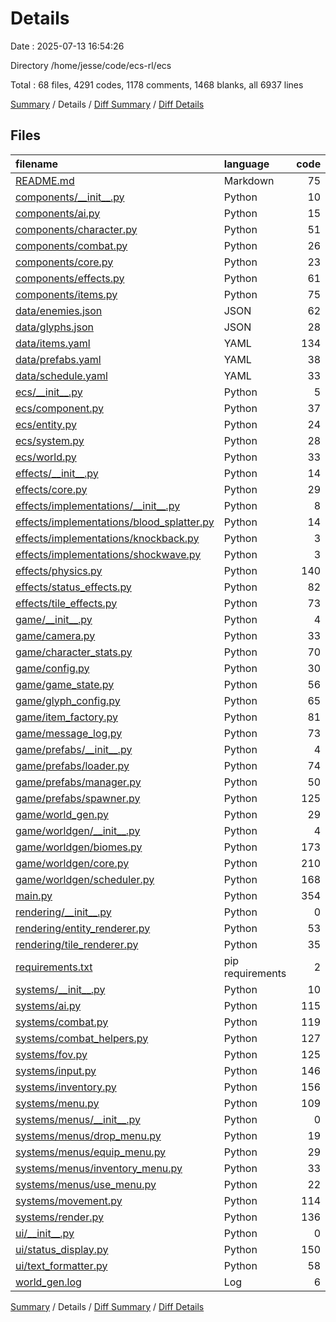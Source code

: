 # Details

Date : 2025-07-13 16:54:26

Directory /home/jesse/code/ecs-rl/ecs

Total : 68 files,  4291 codes, 1178 comments, 1468 blanks, all 6937 lines

[Summary](results.md) / Details / [Diff Summary](diff.md) / [Diff Details](diff-details.md)

## Files
| filename | language | code | comment | blank | total |
| :--- | :--- | ---: | ---: | ---: | ---: |
| [README.md](/README.md) | Markdown | 75 | 0 | 25 | 100 |
| [components/\_\_init\_\_.py](/components/__init__.py) | Python | 10 | 3 | 3 | 16 |
| [components/ai.py](/components/ai.py) | Python | 15 | 5 | 7 | 27 |
| [components/character.py](/components/character.py) | Python | 51 | 13 | 26 | 90 |
| [components/combat.py](/components/combat.py) | Python | 26 | 11 | 14 | 51 |
| [components/core.py](/components/core.py) | Python | 23 | 10 | 21 | 54 |
| [components/effects.py](/components/effects.py) | Python | 61 | 20 | 27 | 108 |
| [components/items.py](/components/items.py) | Python | 75 | 16 | 30 | 121 |
| [data/enemies.json](/data/enemies.json) | JSON | 62 | 0 | 1 | 63 |
| [data/glyphs.json](/data/glyphs.json) | JSON | 28 | 0 | 1 | 29 |
| [data/items.yaml](/data/items.yaml) | YAML | 134 | 7 | 13 | 154 |
| [data/prefabs.yaml](/data/prefabs.yaml) | YAML | 38 | 13 | 4 | 55 |
| [data/schedule.yaml](/data/schedule.yaml) | YAML | 33 | 2 | 6 | 41 |
| [ecs/\_\_init\_\_.py](/ecs/__init__.py) | Python | 5 | 3 | 3 | 11 |
| [ecs/component.py](/ecs/component.py) | Python | 37 | 17 | 19 | 73 |
| [ecs/entity.py](/ecs/entity.py) | Python | 24 | 11 | 11 | 46 |
| [ecs/system.py](/ecs/system.py) | Python | 28 | 11 | 15 | 54 |
| [ecs/world.py](/ecs/world.py) | Python | 33 | 14 | 16 | 63 |
| [effects/\_\_init\_\_.py](/effects/__init__.py) | Python | 14 | 8 | 3 | 25 |
| [effects/core.py](/effects/core.py) | Python | 29 | 10 | 15 | 54 |
| [effects/implementations/\_\_init\_\_.py](/effects/implementations/__init__.py) | Python | 8 | 3 | 3 | 14 |
| [effects/implementations/blood\_splatter.py](/effects/implementations/blood_splatter.py) | Python | 14 | 24 | 7 | 45 |
| [effects/implementations/knockback.py](/effects/implementations/knockback.py) | Python | 3 | 4 | 3 | 10 |
| [effects/implementations/shockwave.py](/effects/implementations/shockwave.py) | Python | 3 | 4 | 3 | 10 |
| [effects/physics.py](/effects/physics.py) | Python | 140 | 41 | 50 | 231 |
| [effects/status\_effects.py](/effects/status_effects.py) | Python | 82 | 19 | 31 | 132 |
| [effects/tile\_effects.py](/effects/tile_effects.py) | Python | 73 | 18 | 26 | 117 |
| [game/\_\_init\_\_.py](/game/__init__.py) | Python | 4 | 3 | 3 | 10 |
| [game/camera.py](/game/camera.py) | Python | 33 | 12 | 14 | 59 |
| [game/character\_stats.py](/game/character_stats.py) | Python | 70 | 20 | 35 | 125 |
| [game/config.py](/game/config.py) | Python | 30 | 14 | 13 | 57 |
| [game/game\_state.py](/game/game_state.py) | Python | 56 | 19 | 21 | 96 |
| [game/glyph\_config.py](/game/glyph_config.py) | Python | 65 | 30 | 19 | 114 |
| [game/item\_factory.py](/game/item_factory.py) | Python | 81 | 20 | 25 | 126 |
| [game/message\_log.py](/game/message_log.py) | Python | 73 | 24 | 29 | 126 |
| [game/prefabs/\_\_init\_\_.py](/game/prefabs/__init__.py) | Python | 4 | 3 | 3 | 10 |
| [game/prefabs/loader.py](/game/prefabs/loader.py) | Python | 74 | 14 | 23 | 111 |
| [game/prefabs/manager.py](/game/prefabs/manager.py) | Python | 50 | 17 | 19 | 86 |
| [game/prefabs/spawner.py](/game/prefabs/spawner.py) | Python | 125 | 37 | 47 | 209 |
| [game/world\_gen.py](/game/world_gen.py) | Python | 29 | 16 | 16 | 61 |
| [game/worldgen/\_\_init\_\_.py](/game/worldgen/__init__.py) | Python | 4 | 9 | 3 | 16 |
| [game/worldgen/biomes.py](/game/worldgen/biomes.py) | Python | 173 | 45 | 76 | 294 |
| [game/worldgen/core.py](/game/worldgen/core.py) | Python | 210 | 49 | 61 | 320 |
| [game/worldgen/scheduler.py](/game/worldgen/scheduler.py) | Python | 168 | 30 | 49 | 247 |
| [main.py](/main.py) | Python | 354 | 104 | 109 | 567 |
| [rendering/\_\_init\_\_.py](/rendering/__init__.py) | Python | 0 | 1 | 1 | 2 |
| [rendering/entity\_renderer.py](/rendering/entity_renderer.py) | Python | 53 | 19 | 16 | 88 |
| [rendering/tile\_renderer.py](/rendering/tile_renderer.py) | Python | 35 | 15 | 11 | 61 |
| [requirements.txt](/requirements.txt) | pip requirements | 2 | 0 | 1 | 3 |
| [systems/\_\_init\_\_.py](/systems/__init__.py) | Python | 10 | 3 | 3 | 16 |
| [systems/ai.py](/systems/ai.py) | Python | 115 | 31 | 35 | 181 |
| [systems/combat.py](/systems/combat.py) | Python | 119 | 33 | 51 | 203 |
| [systems/combat\_helpers.py](/systems/combat_helpers.py) | Python | 127 | 28 | 47 | 202 |
| [systems/fov.py](/systems/fov.py) | Python | 125 | 34 | 35 | 194 |
| [systems/input.py](/systems/input.py) | Python | 146 | 34 | 34 | 214 |
| [systems/inventory.py](/systems/inventory.py) | Python | 156 | 37 | 61 | 254 |
| [systems/menu.py](/systems/menu.py) | Python | 109 | 30 | 37 | 176 |
| [systems/menus/\_\_init\_\_.py](/systems/menus/__init__.py) | Python | 0 | 1 | 1 | 2 |
| [systems/menus/drop\_menu.py](/systems/menus/drop_menu.py) | Python | 19 | 4 | 11 | 34 |
| [systems/menus/equip\_menu.py](/systems/menus/equip_menu.py) | Python | 29 | 5 | 12 | 46 |
| [systems/menus/inventory\_menu.py](/systems/menus/inventory_menu.py) | Python | 33 | 7 | 16 | 56 |
| [systems/menus/use\_menu.py](/systems/menus/use_menu.py) | Python | 22 | 4 | 11 | 37 |
| [systems/movement.py](/systems/movement.py) | Python | 114 | 29 | 46 | 189 |
| [systems/render.py](/systems/render.py) | Python | 136 | 46 | 38 | 220 |
| [ui/\_\_init\_\_.py](/ui/__init__.py) | Python | 0 | 1 | 1 | 2 |
| [ui/status\_display.py](/ui/status_display.py) | Python | 150 | 45 | 33 | 228 |
| [ui/text\_formatter.py](/ui/text_formatter.py) | Python | 58 | 18 | 18 | 94 |
| [world\_gen.log](/world_gen.log) | Log | 6 | 0 | 1 | 7 |

[Summary](results.md) / Details / [Diff Summary](diff.md) / [Diff Details](diff-details.md)